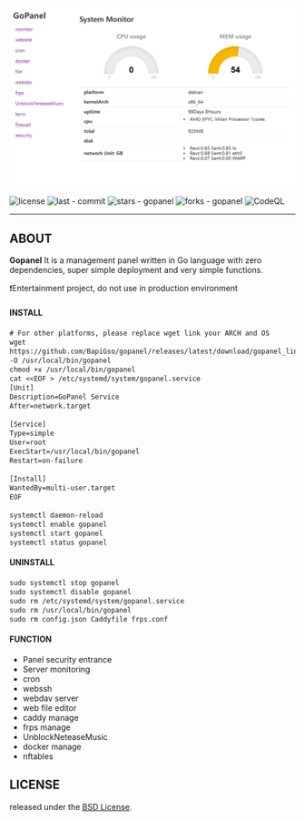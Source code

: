 
![preview](./assets/img/preview2.png)


![license](https://img.shields.io/github/license/BapiGso/gopanel)
![last - commit](https://img.shields.io/github/last-commit/BapiGso/gopanel)
![stars - gopanel](https://img.shields.io/github/stars/bapigso/gopanel?style=social)
![forks - gopanel](https://img.shields.io/github/forks/bapigso/gopanel?style=social)
![CodeQL](https://github.com/BapiGso/gopanel/workflows/CodeQL/badge.svg)

---

## ABOUT

**Gopanel** It is a management panel written in Go language with zero dependencies, super simple deployment and very simple functions.

❗Entertainment project, do not use in production environment

#### INSTALL

```shell
# For other platforms, please replace wget link your ARCH and OS 
wget https://github.com/BapiGso/gopanel/releases/latest/download/gopanel_linux_amd64 -O /usr/local/bin/gopanel
chmod +x /usr/local/bin/gopanel
cat <<EOF > /etc/systemd/system/gopanel.service
[Unit]
Description=GoPanel Service
After=network.target

[Service]
Type=simple
User=root
ExecStart=/usr/local/bin/gopanel
Restart=on-failure

[Install]
WantedBy=multi-user.target
EOF

systemctl daemon-reload
systemctl enable gopanel
systemctl start gopanel
systemctl status gopanel
```

#### UNINSTALL

```shell
sudo systemctl stop gopanel
sudo systemctl disable gopanel
sudo rm /etc/systemd/system/gopanel.service
sudo rm /usr/local/bin/gopanel
sudo rm config.json Caddyfile frps.conf
```

#### FUNCTION
 - Panel security entrance
 - Server monitoring
 - cron
 - webssh
 - webdav server
 - web file editor
 - caddy manage
 - frps manage
 - UnblockNeteaseMusic
 - docker manage
 - nftables

## LICENSE

released under the [BSD License](https://github.com/webmin/webmin/blob/master/LICENCE).
